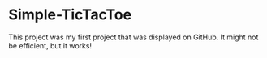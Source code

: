 # Simple-TicTacToe
This project was my first project that was displayed on GitHub. It might not be efficient, but it works!
